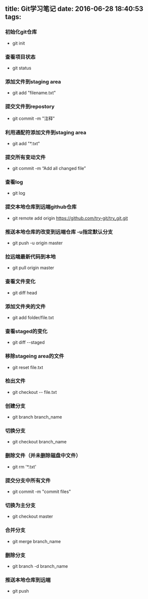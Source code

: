 title: Git学习笔记
date: 2016-06-28 18:40:53
tags:
---
### 初始化git仓库
* git init
### 查看项目状态 
* git status 
### 添加文件到staging area
* git add "filename.txt"
### 提交文件到repostory
* git commit -m "注释"
### 利用通配符添加文件到staging area
* git add "*.txt"
### 提交所有变动文件
* git commit -m “Add all changed file”
### 查看log
* git log
### 提交本地仓库到远端github仓库
* git remote add origin https://github.com/try-git/try_git.git
### 推送本地仓库的改变到远端仓库 -u指定默认分支
* git push -u origin master
### 拉远端最新代码到本地
* git pull origin master
### 查看文件变化
* git diff head
### 添加文件夹的文件
* git add folder/file.txt
### 查看staged的变化
* git diff --staged
### 移除stageing area的文件
* git reset file.txt
### 检出文件
* git checkout -- file.txt
### 创建分支
* git branch branch_name
### 切换分支
* git checkout branch_name
### 删除文件（并未删除磁盘中文件）
* git rm '*.txt'
### 提交分支中所有文件
* git commit -m "commit files"
### 切换为主分支
* git checkout master
### 合并分支
* git merge branch_name
### 删除分支
* git branch -d branch_name
### 推送本地仓库到远端
* git push




